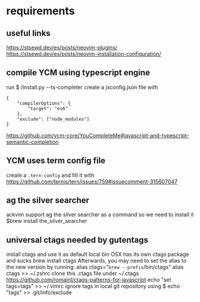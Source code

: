 # requirements

## useful links

https://stsewd.dev/es/posts/neovim-plugins/
https://stsewd.dev/es/posts/neovim-installation-configuration/

## compile YCM using typescript engine

run \$ /install.py --ts-completer
create a jsconfig.json file with

```
{
    "compilerOptions": {
        "target": "es6"
    },
    "exclude": ["node_modules"]
}
```

https://github.com/ycm-core/YouCompleteMe#javascript-and-typescript-semantic-completion

## YCM uses term config file

create a `.tern-config` and fill it with
https://github.com/ternjs/tern/issues/759#issuecomment-315607047

## ag the silver searcher

ackvim support ag the silver searcher as a command so we need to install it
\$brew install the_silver_searcher

## universal ctags needed by gutentags

install ctags and use it as default local bin OSX has its own ctags package and sucks
brew install ctags
Afterwards, you may need to set the alias to the new version by running:
alias ctags="`brew --prefix`/bin/ctags"
alias ctags >> ~/.zshrc
clone this .ctags file under ~/.ctags https://github.com/romainl/ctags-patterns-for-javascript
echo "set tags=tags" >> ~/.vimrc
ignore tags in local git repository using
\$ echo "tags" >> .git/info/exclude
